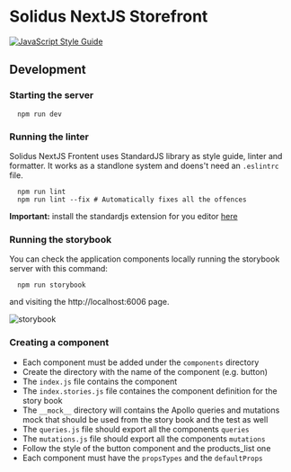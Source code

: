 # Solidus NextJS Storefront

[![JavaScript Style Guide](https://img.shields.io/badge/code_style-standard-brightgreen.svg)](https://standardjs.com)

## Development

### Starting the server

```
  npm run dev
```

### Running the linter

Solidus NextJS Frontent uses StandardJS library as style guide, linter and formatter.
It works as a standlone system and doens't need an `.eslintrc` file.

```
  npm run lint
  npm run lint --fix # Automatically fixes all the offences
```

**Important:** install the standardjs extension for you editor [here](https://standardjs.com/#are-there-text-editor-plugins)

### Running the storybook

You can check the application components locally running the storybook server with this command:

```
  npm run storybook
```

and visiting the http://localhost:6006 page.

![storybook](https://user-images.githubusercontent.com/9986708/90254316-d3bfed80-de42-11ea-9162-8608e5e2a099.png)

### Creating a component

- Each component must be added under the `components` directory
- Create the directory with the name of the component (e.g. button)
- The `index.js` file contains the component
- The `index.stories.js` file containes the component definition for the story book
- The `__mock__` directory will contains the Apollo queries and mutations mock that should be used from the story book and the test as well
- The `queries.js` file should export all the components `queries`
- The `mutations.js` file should export all the components `mutations`
- Follow the style of the button component and the products_list one
- Each component must have the `propsTypes` and the `defaultProps`
